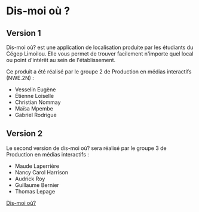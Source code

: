 # Dis-moi où ?

## Version 1
Dis-moi où? est une application de localisation produite par les étudiants du Cégep Limoilou. Elle vous permet de trouver facilement n'importe quel local ou point d'intérêt au sein de l'établissement.

Ce produit a été réalisé par le groupe 2 de Production en médias interactifs (NWE.2N) :
- Vesselin Eugène
- Étienne Loiselle
- Christian Nommay
- Maïsa Mpembe
- Gabriel Rodrigue

## Version 2

Le second version de dis-moi où? sera réalisé par le groupe 3 de Production en médias interactifs :
- Maude Laperrière
- Nancy Carol Harrison
- Audrick Roy
- Guillaume Bernier
- Thomas Lepage

[Dis-moi où?](http://mlimoilou.ca/dismoiou/)